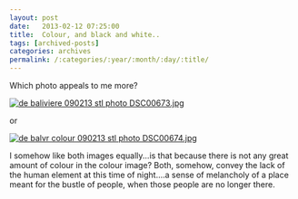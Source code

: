 ```yaml
---
layout: post
date:	2013-02-12 07:25:00
title:  Colour, and black and white..
tags: [archived-posts]
categories: archives
permalink: /:categories/:year/:month/:day/:title/
---
```

Which photo appeals to me  more?

<a href="http://s1264.beta.photobucket.com/user/mnypx/media/DSC00673.jpg.html" target="_blank"><img src="http://i1264.photobucket.com/albums/jj483/mnypx/DSC00673.jpg" border="0" alt="de baliviere 090213 stl photo DSC00673.jpg"/></a>

or


<a href="http://s1264.beta.photobucket.com/user/mnypx/media/DSC00674.jpg.html" target="_blank"><img src="http://i1264.photobucket.com/albums/jj483/mnypx/DSC00674.jpg" border="0" alt="de balvr colour 090213 stl photo DSC00674.jpg"/></a>

I somehow like both images equally...is that because there is not any great amount of colour in the colour image? Both, somehow, convey the lack of the human element at this time of night....a sense of melancholy of a place meant for the bustle of people, when those people are no longer there.
